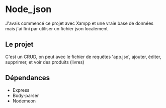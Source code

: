 # Node_json

J'avais commencé ce projet avec Xampp et une vraie base de données mais j'ai fini par utiliser un fichier json localement

## Le projet

C'est un CRUD, on peut avec le fichier de requêtes 'app.jsx', ajouter, éditer, supprimer, et voir des produits (livres)

## Dépendances

- Express
- Body-parser
- Nodemeon
